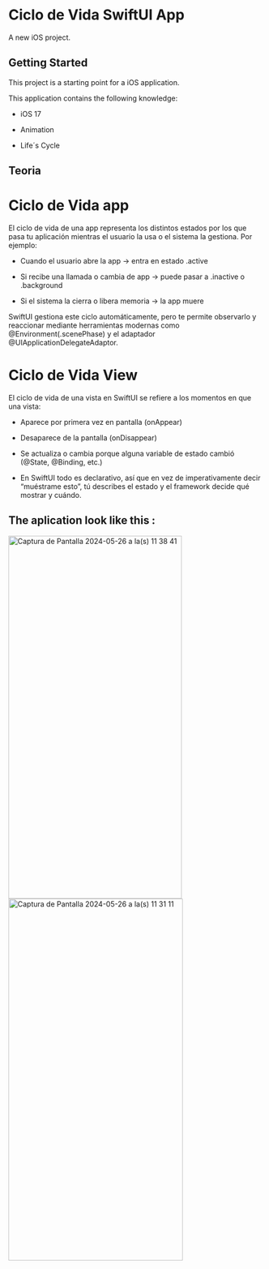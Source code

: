 # Ciclo de Vida SwiftUI App
A new iOS project.

## Getting Started

This project is a starting point for a iOS application.

This application contains the following knowledge:

- iOS 17

- Animation

- Life´s Cycle

## Teoria

# Ciclo de Vida app
El ciclo de vida de una app representa los distintos estados por los que pasa tu aplicación mientras el usuario la usa o el sistema la gestiona. Por ejemplo:

- Cuando el usuario abre la app → entra en estado .active
  
- Si recibe una llamada o cambia de app → puede pasar a .inactive o .background
  
- Si el sistema la cierra o libera memoria → la app muere

SwiftUI gestiona este ciclo automáticamente, pero te permite observarlo y reaccionar mediante herramientas modernas como @Environment(\.scenePhase) 
y el adaptador @UIApplicationDelegateAdaptor.

# Ciclo de Vida View

El ciclo de vida de una vista en SwiftUI se refiere a los momentos en que una vista:

- Aparece por primera vez en pantalla (onAppear)

- Desaparece de la pantalla (onDisappear)

- Se actualiza o cambia porque alguna variable de estado cambió (@State, @Binding, etc.)
  
- En SwiftUI todo es declarativo, así que en vez de imperativamente decir “muéstrame esto”, tú describes el estado y el framework decide qué mostrar y cuándo.


## The aplication look like this :

<img width="342" height="716" alt="Captura de Pantalla 2024-05-26 a la(s) 11 38 41" src="https://github.com/user-attachments/assets/45a9af23-0899-4366-97e9-091318db68f6" />
<img width="344" height="714" alt="Captura de Pantalla 2024-05-26 a la(s) 11 31 11" src="https://github.com/user-attachments/assets/5a08e498-dba6-41f4-a89f-358a46a33589" />

